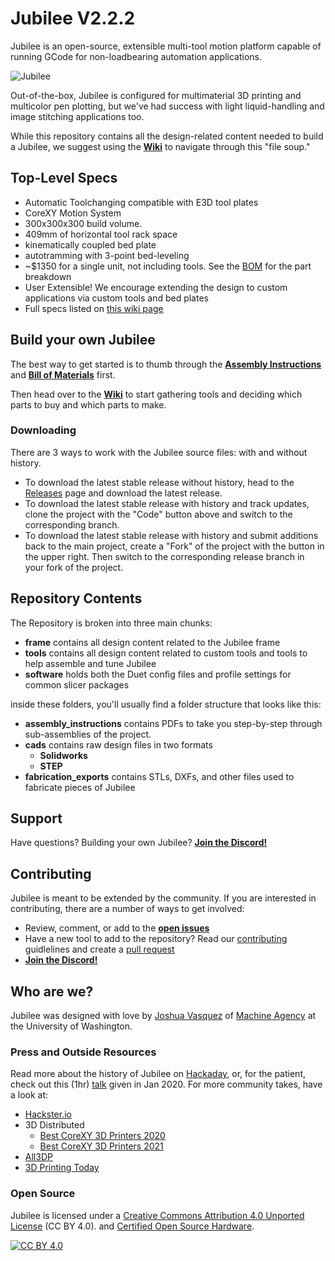 Jubilee V2.2.2
=======

Jubilee is an open-source, extensible multi-tool motion platform capable of running GCode for non-loadbearing automation applications.

![Jubilee](/frame/pics/jubilee_v2.png)

Out-of-the-box, Jubilee is configured for multimaterial 3D printing and multicolor pen plotting, but we've had success with light liquid-handling and image stitching applications too.

While this repository contains all the design-related content needed to build a Jubilee, we suggest using the [**Wiki**](https://jubilee3d.com/index.php?title=Main_Page) to navigate through this "file soup."

## Top-Level Specs
* Automatic Toolchanging compatible with E3D tool plates
* CoreXY Motion System
* 300x300x300 build volume.
* 409mm of horizontal tool rack space
* kinematically coupled bed plate
* autotramming with 3-point bed-leveling
* ~$1350 for a single unit, not including tools. See the [BOM][bom] for the part breakdown
* User Extensible! We encourage extending the design to custom applications via custom tools and bed plates
* Full specs listed on [this wiki page](https://jubilee3d.com/index.php?title=Specs)

## Build your own Jubilee

The best way to get started is to thumb through the [**Assembly Instructions**](https://jubilee3d.com/index.php?title=Assembly_Instructions) and [**Bill of Materials**][bom] first.

Then head over to the [**Wiki**](https://jubilee3d.com/index.php?title=Main_Page) to start gathering tools and deciding which parts to buy and which parts to make.

### Downloading
There are 3 ways to work with the Jubilee source files: with and without history.
* To download the latest stable release without history, head to the [Releases](https://github.com/machineagency/jubilee/releases) page and download the latest release.
* To download the latest stable release with history and track updates, clone the project with the "Code" button above and switch to the corresponding branch.
* To download the latest stable release with history and submit additions back to the main project, create a "Fork" of the project with the button in the upper right. Then switch to the corresponding release branch in your fork of the project.

## Repository Contents
The Repository is broken into three main chunks:
* **frame** contains all design content related to the Jubilee frame
* **tools** contains all design content related to custom tools and tools to help assemble and tune Jubilee
* **software** holds both the Duet config files and profile settings for common slicer packages

inside these folders, you'll usually find a folder structure that looks like this:
* **assembly\_instructions** contains PDFs to take you step-by-step through sub-assemblies of the project.
* **cads** contains raw design files in two formats
    * **Solidworks**
    * **STEP**
* **fabrication\_exports** contains STLs, DXFs, and other files used to fabricate pieces of Jubilee

## Support

Have questions? Building your own Jubilee? **[Join the Discord!][discord]**

## Contributing

Jubilee is meant to be extended by the community. If you are interested in contributing, there are a number of ways to get involved:

* Review, comment, or add to the **[open issues](https://github.com/machineagency/jubilee/issues)**
* Have a new tool to add to the repository? Read our [contributing]() guidlelines and create a [pull request](https://help.github.com/en/github/collaborating-with-issues-and-pull-requests/creating-a-pull-request)
* **[Join the Discord!][discord]**


## Who are we?
Jubilee was designed with love by [Joshua Vasquez](http://www.doublejumpelectric.com/) of [Machine Agency](http://depts.washington.edu/machines/) at the University of Washington.

### Press and Outside Resources

Read more about the history of Jubilee on [Hackaday](https://hackaday.com/2019/11/14/jubilee-a-toolchanging-homage-to-3d-printer-hackers-everywhere/), or, for the patient, check out this (1hr) [talk](https://www.youtube.com/watch?v=7fz2UHHxe5o&t=119s) given in Jan 2020.
For more community takes, have a look at:
* [Hackster.io](https://www.hackster.io/news/jubilee-is-an-open-source-motion-platform-that-allows-for-multi-tool-fabrication-213881ee3ce1)
* 3D Distributed
    * [Best CoreXY 3D Printers 2020](https://3ddistributed.com/best-corexy-3d-printer-2020/)
    * [Best CoreXY 3D Printers 2021](https://3ddistributed.com/corexy-3d-printer/best-corexy-3d-printers-2021/)
* [All3DP](https://all3dp.com/2/3d-printer-plans-3d-printer-blueprints/)
* [3D Printing Today](https://threedprintingtoday.libsyn.com/327_3dprinting_today)

### Open Source
Jubilee is licensed under a [Creative Commons Attribution 4.0 Unported License][cc-by] (CC BY 4.0).
and [Certified Open Source Hardware](https://certification.oshwa.org/us002091.html).

[![CC BY 4.0][cc-by-image]][cc-by] 


[bom]: https://docs.google.com/spreadsheets/d/1pRzBQxVzL9c4T9b1RrKvSjlSwJJhJ7NcbSV6iJUv0X0/edit#gid=0
[cc-by]: https://creativecommons.org/licenses/by/4.0/
[cc-by-image]: https://licensebuttons.net/l/by/4.0/88x31.png
[discord]: https://discord.gg/XkphRqb
[wiki]: https://jubilee3d.com/
